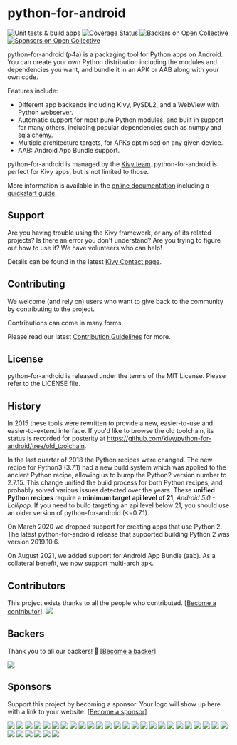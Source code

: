 python-for-android
==================

[![Unit tests & build apps](https://github.com/kivy/python-for-android/workflows/Unit%20tests%20&%20build%20apps/badge.svg?branch=develop)](https://github.com/kivy/python-for-android/actions?query=workflow%3A%22Unit+tests+%26+build+apps%22)
[![Coverage Status](https://coveralls.io/repos/github/kivy/python-for-android/badge.svg?branch=develop&kill_cache=1)](https://coveralls.io/github/kivy/python-for-android?branch=develop)
[![Backers on Open Collective](https://opencollective.com/kivy/backers/badge.svg)](#backers)
[![Sponsors on Open Collective](https://opencollective.com/kivy/sponsors/badge.svg)](#sponsors)

python-for-android (p4a) is a packaging tool for Python apps on Android. You can
create your own Python distribution including the modules and
dependencies you want, and bundle it in an APK or AAB along with your own code.

Features include:

-  Different app backends including Kivy, PySDL2, and a WebView with
   Python webserver.
-  Automatic support for most pure Python modules, and built in support
   for many others, including popular dependencies such as numpy and
   sqlalchemy.
-  Multiple architecture targets, for APKs optimised on any given
   device.
-  AAB: Android App Bundle support.

python-for-android is managed by the [Kivy team](https://kivy.org).
python-for-android is perfect for Kivy apps, but is not limited to those. 

More information is available in the 
[online documentation](https://python-for-android.readthedocs.io) including a
[quickstart
guide](https://python-for-android.readthedocs.org/en/latest/quickstart/).

## Support

Are you having trouble using the Kivy framework, or any of its related projects? Is
there an error you don't understand? Are you trying to figure out how to use it? We
have volunteers who can help!

Details can be found in the latest 
[Kivy Contact page](https://kivy.org/doc/master/contact.html).

## Contributing

We welcome (and rely on)
users who want to give back to the community by contributing to the project.

Contributions can come in many forms.

Please read our latest 
[Contribution Guidelines](https://python-for-android.readthedocs.org/en/latest/contribute.html)
for more.

## License

python-for-android is released under the terms of the MIT License.
Please refer to the LICENSE file.

## History

In 2015 these tools were rewritten to provide a new, easier-to-use and
easier-to-extend interface. If you'd like to browse the old toolchain, its
status is recorded for posterity at
https://github.com/kivy/python-for-android/tree/old_toolchain.

In the last quarter of 2018 the Python recipes were changed. The
new recipe for Python3 (3.7.1) had a new build system which was
applied to the ancient Python recipe, allowing us to bump the Python2
version number to 2.7.15. This change unified the build process for
both Python recipes, and probably solved various issues detected over the
years. These **unified Python recipes** require a **minimum target api level of 21**,
*Android 5.0 - Lollipop*. If you need to build targeting an
api level below 21, you should use an older version of python-for-android
(<=0.7.1).

On March 2020 we dropped support for creating apps that use Python 2. The latest
python-for-android release that supported building Python 2 was version 2019.10.6.

On August 2021, we added support for Android App Bundle (aab). As a
collateral benefit, we now support multi-arch apk.

## Contributors

This project exists thanks to all the people who contributed. [[Become a contributor](https://kivy.org/doc/stable/contribute.html)].
<a href="https://github.com/kivy/python-for-android/graphs/contributors"><img src="https://opencollective.com/kivy/contributors.svg?width=890&button=false" /></a>


## Backers

Thank you to all our backers! 🙏 [[Become a backer](https://opencollective.com/kivy#backer)]

<a href="https://opencollective.com/kivy#backers" target="_blank"><img src="https://opencollective.com/kivy/backers.svg?width=890"></a>


## Sponsors

Support this project by becoming a sponsor. Your logo will show up here with a link to your website. [[Become a sponsor](https://opencollective.com/kivy#sponsor)]

<a href="https://opencollective.com/kivy/sponsor/0/website" target="_blank"><img src="https://opencollective.com/kivy/sponsor/0/avatar.svg"></a>
<a href="https://opencollective.com/kivy/sponsor/1/website" target="_blank"><img src="https://opencollective.com/kivy/sponsor/1/avatar.svg"></a>
<a href="https://opencollective.com/kivy/sponsor/2/website" target="_blank"><img src="https://opencollective.com/kivy/sponsor/2/avatar.svg"></a>
<a href="https://opencollective.com/kivy/sponsor/3/website" target="_blank"><img src="https://opencollective.com/kivy/sponsor/3/avatar.svg"></a>
<a href="https://opencollective.com/kivy/sponsor/4/website" target="_blank"><img src="https://opencollective.com/kivy/sponsor/4/avatar.svg"></a>
<a href="https://opencollective.com/kivy/sponsor/5/website" target="_blank"><img src="https://opencollective.com/kivy/sponsor/5/avatar.svg"></a>
<a href="https://opencollective.com/kivy/sponsor/6/website" target="_blank"><img src="https://opencollective.com/kivy/sponsor/6/avatar.svg"></a>
<a href="https://opencollective.com/kivy/sponsor/7/website" target="_blank"><img src="https://opencollective.com/kivy/sponsor/7/avatar.svg"></a>
<a href="https://opencollective.com/kivy/sponsor/8/website" target="_blank"><img src="https://opencollective.com/kivy/sponsor/8/avatar.svg"></a>
<a href="https://opencollective.com/kivy/sponsor/9/website" target="_blank"><img src="https://opencollective.com/kivy/sponsor/9/avatar.svg"></a>
<a href="https://opencollective.com/kivy/sponsor/10/website" target="_blank"><img src="https://opencollective.com/kivy/sponsor/10/avatar.svg"></a>
<a href="https://opencollective.com/kivy/sponsor/11/website" target="_blank"><img src="https://opencollective.com/kivy/sponsor/11/avatar.svg"></a>
<a href="https://opencollective.com/kivy/sponsor/12/website" target="_blank"><img src="https://opencollective.com/kivy/sponsor/12/avatar.svg"></a>
<a href="https://opencollective.com/kivy/sponsor/13/website" target="_blank"><img src="https://opencollective.com/kivy/sponsor/13/avatar.svg"></a>
<a href="https://opencollective.com/kivy/sponsor/14/website" target="_blank"><img src="https://opencollective.com/kivy/sponsor/14/avatar.svg"></a>
<a href="https://opencollective.com/kivy/sponsor/15/website" target="_blank"><img src="https://opencollective.com/kivy/sponsor/15/avatar.svg"></a>
<a href="https://opencollective.com/kivy/sponsor/16/website" target="_blank"><img src="https://opencollective.com/kivy/sponsor/16/avatar.svg"></a>
<a href="https://opencollective.com/kivy/sponsor/17/website" target="_blank"><img src="https://opencollective.com/kivy/sponsor/17/avatar.svg"></a>
<a href="https://opencollective.com/kivy/sponsor/18/website" target="_blank"><img src="https://opencollective.com/kivy/sponsor/18/avatar.svg"></a>
<a href="https://opencollective.com/kivy/sponsor/19/website" target="_blank"><img src="https://opencollective.com/kivy/sponsor/19/avatar.svg"></a>
<a href="https://opencollective.com/kivy/sponsor/20/website" target="_blank"><img src="https://opencollective.com/kivy/sponsor/20/avatar.svg"></a>
<a href="https://opencollective.com/kivy/sponsor/21/website" target="_blank"><img src="https://opencollective.com/kivy/sponsor/21/avatar.svg"></a>
<a href="https://opencollective.com/kivy/sponsor/22/website" target="_blank"><img src="https://opencollective.com/kivy/sponsor/22/avatar.svg"></a>
<a href="https://opencollective.com/kivy/sponsor/23/website" target="_blank"><img src="https://opencollective.com/kivy/sponsor/23/avatar.svg"></a>
<a href="https://opencollective.com/kivy/sponsor/24/website" target="_blank"><img src="https://opencollective.com/kivy/sponsor/24/avatar.svg"></a>
<a href="https://opencollective.com/kivy/sponsor/25/website" target="_blank"><img src="https://opencollective.com/kivy/sponsor/25/avatar.svg"></a>
<a href="https://opencollective.com/kivy/sponsor/26/website" target="_blank"><img src="https://opencollective.com/kivy/sponsor/26/avatar.svg"></a>
<a href="https://opencollective.com/kivy/sponsor/27/website" target="_blank"><img src="https://opencollective.com/kivy/sponsor/27/avatar.svg"></a>
<a href="https://opencollective.com/kivy/sponsor/28/website" target="_blank"><img src="https://opencollective.com/kivy/sponsor/28/avatar.svg"></a>
<a href="https://opencollective.com/kivy/sponsor/29/website" target="_blank"><img src="https://opencollective.com/kivy/sponsor/29/avatar.svg"></a>
<a href="https://opencollective.com/kivy/sponsor/30/website" target="_blank"><img src="https://opencollective.com/kivy/sponsor/30/avatar.svg"></a>

